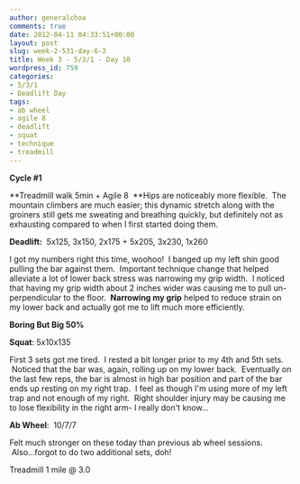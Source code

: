 ```yaml
---
author: generalchoa
comments: true
date: 2012-04-11 04:33:51+00:00
layout: post
slug: week-2-531-day-6-2
title: Week 3 - 5/3/1 - Day 10
wordpress_id: 759
categories:
- 5/3/1
- Deadlift Day
tags:
- ab wheel
- agile 8
- deadlift
- squat
- technique
- treadmill
---
```


**Cycle #1**

**Treadmill walk 5min + Agile 8  **Hips are noticeably more flexible.  The mountain climbers are much easier; this dynamic stretch along with the groiners still gets me sweating and breathing quickly, but definitely not as exhausting compared to when I first started doing them.

**Deadlift:**  5x125, 3x150, 2x175 + 5x205, 3x230, 1x260

I got my numbers right this time, woohoo!  I banged up my left shin good pulling the bar against them.  Important technique change that helped alleviate a lot of lower back stress was narrowing my grip width.  I noticed that having my grip width about 2 inches wider was causing me to pull un-perpendicular to the floor.  **Narrowing my grip** helped to reduce strain on my lower back and actually got me to lift much more efficiently.

**Boring But Big 50%**

**Squat**: 5x10x135

First 3 sets got me tired.  I rested a bit longer prior to my 4th and 5th sets.  Noticed that the bar was, again, rolling up on my lower back.  Eventually on the last few reps, the bar is almost in high bar position and part of the bar ends up resting on my right trap.  I feel as though I'm using more of my left trap and not enough of my right.  Right shoulder injury may be causing me to lose flexibility in the right arm- I really don't know...

**Ab Wheel**:  10/7/7

Felt much stronger on these today than previous ab wheel sessions.  Also...forgot to do two additional sets, doh!

Treadmill 1 mile @ 3.0
